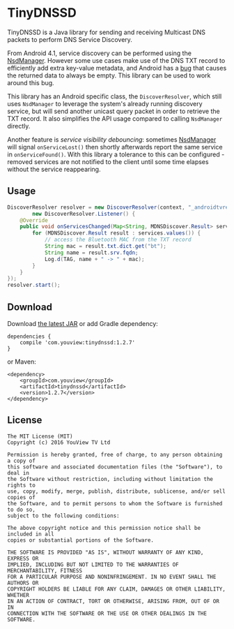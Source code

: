 TinyDNSSD
=========

TinyDNSSD is a Java library for sending and receiving Multicast DNS packets to perform DNS Service
Discovery.

From Android 4.1, service discovery can be performed using the [NsdManager]. However some use cases
make use of the DNS TXT record to efficiently add extra key-value metadata, and Android has a
[bug] that causes the returned data to always be empty. This library can be used to work around this bug.

This library has an Android specific class, the `DiscoverResolver`, which still uses `NsdManager` to
leverage the system's already running discovery service, but will send another unicast query packet
in order to retrieve the TXT record. It also simplifies the API usage compared to calling `NsdManager`
directly.

Another feature is _service visibility debouncing_: sometimes [NsdManager] will signal
`onServiceLost()` then shortly afterwards report the same service in `onServiceFound()`. With this
library a tolerance to this can be configured - removed services are not notified to the client
until some time elapses without the service reappearing.

Usage
-----

```java
DiscoverResolver resolver = new DiscoverResolver(context, "_androidtvremote._tcp",
        new DiscoverResolver.Listener() {
    @Override
    public void onServicesChanged(Map<String, MDNSDiscover.Result> services) {
        for (MDNSDiscover.Result result : services.values()) {
            // access the Bluetooth MAC from the TXT record
            String mac = result.txt.dict.get("bt");
            String name = result.srv.fqdn;
            Log.d(TAG, name + " -> " + mac);
        }
    }
});
resolver.start();
```

Download
--------

Download [the latest JAR] or add Gradle dependency:

```
dependencies {
    compile 'com.youview:tinydnssd:1.2.7'
}
```

or Maven:

```
<dependency>
    <groupId>com.youview</groupId>
    <artifactId>tinydnssd</artifactId>
    <version>1.2.7</version>
</dependency>
```

License
-------

    The MIT License (MIT)
    Copyright (c) 2016 YouView TV Ltd
    
    Permission is hereby granted, free of charge, to any person obtaining a copy of
    this software and associated documentation files (the "Software"), to deal in
    the Software without restriction, including without limitation the rights to
    use, copy, modify, merge, publish, distribute, sublicense, and/or sell copies of
    the Software, and to permit persons to whom the Software is furnished to do so,
    subject to the following conditions:
    
    The above copyright notice and this permission notice shall be included in all
    copies or substantial portions of the Software.
    
    THE SOFTWARE IS PROVIDED "AS IS", WITHOUT WARRANTY OF ANY KIND, EXPRESS OR
    IMPLIED, INCLUDING BUT NOT LIMITED TO THE WARRANTIES OF MERCHANTABILITY, FITNESS
    FOR A PARTICULAR PURPOSE AND NONINFRINGEMENT. IN NO EVENT SHALL THE AUTHORS OR
    COPYRIGHT HOLDERS BE LIABLE FOR ANY CLAIM, DAMAGES OR OTHER LIABILITY, WHETHER
    IN AN ACTION OF CONTRACT, TORT OR OTHERWISE, ARISING FROM, OUT OF OR IN
    CONNECTION WITH THE SOFTWARE OR THE USE OR OTHER DEALINGS IN THE SOFTWARE.

[bug]: https://code.google.com/p/android/issues/detail?id=136099
[NsdManager]: http://developer.android.com/reference/android/net/nsd/NsdManager.html
[the latest JAR]: https://search.maven.org/remote_content?g=com.youview&a=tinydnssd&v=LATEST
